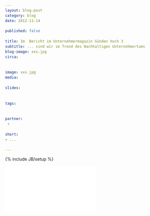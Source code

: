 ```yaml
---
layout: blog-post
category: blog
date: 2012-11-14

published: false

title: Im  Bericht im Unternehmermagazin Günden hoch 3 
subtitle: ... sind wir im Trend des Nachhaltigen Unternehmertums 
blog-image: xxx.jpg
circa: 


image: xxx.jpg
media: 

slides:


tags:


partner:
 - 

short: 
- ...

---
```



{% include JB/setup %}


![artikel](/files/2012-11-14-gruenden-hoch-3.pdf "artikel")


